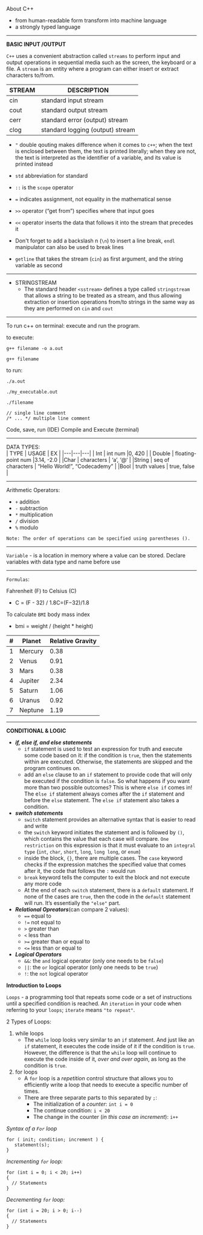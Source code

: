 About C++
- from human-readable form transform into machine language
- a strongly typed language

---------------------
**BASIC INPUT /OUTPUT**

`C++` uses a convenient abstraction called `streams` to perform input and output operations in sequential media such as the screen, the keyboard or a file. A `stream` is an entity where a program can either insert or extract characters to/from.
	
| STREAM | DESCRIPTION |
|---|---|
| cin | standard input stream  |
| cout | standard output stream  |
| cerr | standard error (output) stream  |
| clog | standard logging (output) stream  |

- `"` double qouting makes difference when it comes to `c++`; when the text is enclosed between them, the text is printed literally; when they are not, the text is interpreted as the identifier of a variable, and its value is printed instead
- `std` abbreviation for standard

- `::` is the `scope` operator

- `=` indicates assignment, not equality in the mathematical sense

- `>>` operator (“get from”) specifies where that input goes

- `<<` operator inserts the data that follows it into the stream that precedes it

- Don't forget to add a backslash n (`\n`) to insert a line break, `endl` manipulator can also be used to break lines

- `getline` that takes the stream (`cin`) as first argument, and the string variable as second

-------
- STRINGSTREAM
    - The standard header `<sstream>` defines a type called `stringstream` that allows a string to be treated as a stream, and thus allowing extraction or insertion operations from/to strings in the same way as they are performed on `cin` and `cout`


----------
To run c++ on terminal: execute and run the program.

to execute:

`g++ filename -o a.out` 

`g++ filename`

to run:

`./a.out`

`./my_executable.out`

`./filename`

```
// single line comment
/* ... */ multiple line comment
```

Code, save, run (IDE)
Compile and Execute (terminal)

------------
DATA TYPES:							
|  TYPE |  USAGE | EX  |
|---|---|---|
| Int  | int num  |0, 420   | 
| Double  | floating-point num  |3.14, -2.0   | 
|Char   | characters  | ‘a’, ‘@‘  | 
|String   | seq of characters  | “Hello World!”, “Codecademy”  | 
|Bool   | truth values  | true, false  | 

----------
Arithmetic Operators:
- `+` addition
- `-` subtraction
- `*` multiplication 
- `/` division
- `%` modulo

```Note: The order of operations can be specified using parentheses ().```

----------
`Variable` - is a location in memory where a value can be stored. Declare variables with data type and name before use



----------
`Formulas`:

Fahrenheit (F) to Celsius (C)
- C = (F - 32) / 1.8C=(F−32)/1.8

To calculate `BMI` body mass index
- bmi = weight / (height * height)

| #  | Planet  | Relative Gravity  |
|---|---|---|
| 1  | Mercury  | 0.38  |
| 2 | Venus | 0.91  |
| 3  | Mars  | 0.38  |
| 4  | Jupiter  | 2.34  |
| 5  | Saturn  | 1.06  |
| 6  | Uranus  | 0.92  |
| 7  | Neptune  | 1.19  |

------------
**CONDITIONAL & LOGIC**

- ***if, else if, and else statements***
    - `if` statement is used to test an expression for truth and execute some code based on it: if the condition is `true`, then the statements within are executed. Otherwise, the statements are skipped and the program continues on.
    - add an `else` clause to an `if` statement to provide code that will only be executed if the condition is `false`. So what happens if you want more than two possible outcomes? This is where `else if` comes in! The e`lse if` statement always comes after the `if` statement and before the `else` statement. The `else if` statement also takes a condition.
- ***switch statements***
    - `switch` statement provides an alternative syntax that is easier to read and write
    - the `switch` keyword initiates the statement and is followed by `()`, which contains the value that each case will compare. `One restriction` on this expression is that it must evaluate to an `integral type` (`int`, `char`, `short`, `long`, `long long`, or `enum`)
    - inside the block, `{}`, there are multiple cases. The `case` keyword checks if the expression matches the specified value that comes after it, the code that follows the `:` would run
    - `break` keyword tells the computer to exit the block and not execute any more code
    - At the end of each `switch` statement, there is a `default` statement. If none of the cases are `true`, then the code in the `default` statement will run. It’s essentially the `"else"` part.
- ***Relational Opreators***(can compare 2 values):
    - `==` equal to
    - `!=` not equal to
    - `>` greater than
    - `<` less than
    - `>=` greater than or equal to
    - `<=` less than or equal to
- ***Logical Operators***
    - `&&`: the `and` logical operator (only one needs to be `false`)
    - `||`: the `or` logical operator (only one needs to be `true`)
    - `!`: the `not` logical operator 

**Introduction to Loops**

`Loops` - a programming tool that repeats some code or a set of instructions until a specified condition is reached. An `iteration` in your code when referring to your `loops`; `iterate` means `"to repeat"`.

2 Types of Loops:
1. while loops
    - The `while` loop looks very similar to an `if` statement. And just like an `if` statement, it executes the code inside of it if the condition is `true`. However, the difference is that the `while` loop will continue to execute the code inside of it, *over and over again*, as long as the condition is `true`.
2. for loops
    - A `for` loop is a *repetition* control structure that allows you to efficiently write a loop that needs to execute a specific number of times.
    - There are three separate parts to this separated by `;`:
        - The initialization of a *counter*: `int i = 0`
        - The continue condition: `i < 20`
        - The change in the counter (*in this case an increment*): `i++`

*Syntax of a `For` loop*
```
for ( init; condition; increment ) {
   statement(s);
}
```

*Incrementing `for` loop:*
```
for (int i = 0; i < 20; i++) 
{
  // Statements
}
```


*Decrementing `for` loop:*
```
for (int i = 20; i > 0; i--) 
{
  // Statements
}
```


